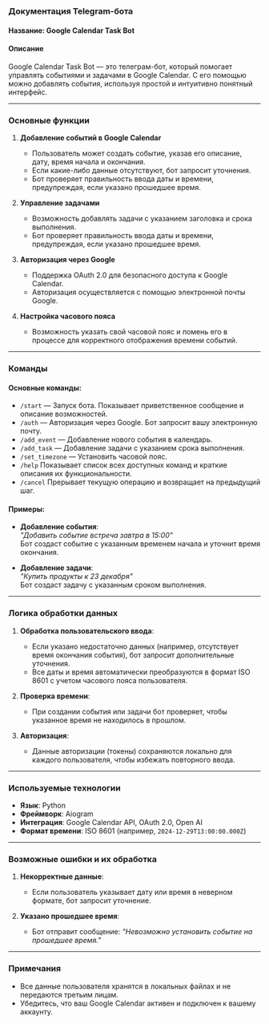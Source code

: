 ### Документация Telegram-бота

#### Название: **Google Calendar Task Bot**

#### Описание
Google Calendar Task Bot — это телеграм-бот, который помогает управлять событиями и задачами в Google Calendar. С его помощью можно добавлять события, используя простой и интуитивно понятный интерфейс.

---

### Основные функции
1. **Добавление событий в Google Calendar**  
   - Пользователь может создать событие, указав его описание, дату, время начала и окончания.
   - Если какие-либо данные отсутствуют, бот запросит уточнения.
   -  Бот проверяет правильность ввода даты и времени, предупреждая, если указано прошедшее время.

2. **Управление задачами**  
   - Возможность добавлять задачи с указанием заголовка и срока выполнения.
   - Бот проверяет правильность ввода даты и времени, предупреждая, если указано прошедшее время.

3. **Авторизация через Google**  
   - Поддержка OAuth 2.0 для безопасного доступа к Google Calendar.
   - Авторизация осуществляется с помощью электронной почты Google.

4. **Настройка часового пояса**  
   - Возможность указать свой часовой пояс и помень его в процессе для корректного отображения времени событий.

---

### Команды
#### Основные команды:
- `/start` — Запуск бота. Показывает приветственное сообщение и описание возможностей.
- `/auth` — Авторизация через Google. Бот запросит вашу электронную почту.
- `/add_event` — Добавление нового события в календарь.
- `/add_task` — Добавление задачи с указанием срока выполнения.
- `/set_timezone` — Установить часовой пояс.
- `/help`
  Показывает список всех доступных команд и краткие описания их функциональности.
- `/cancel`
  Прерывает текущую операцию и возвращает на предыдущий шаг. 

#### Примеры:
- **Добавление события**:  
  _"Добавить событие встреча завтра в 15:00"_  
  Бот создаст событие с указанным временем начала и уточнит время окончания.

- **Добавление задачи**:  
  _"Купить продукты к 23 декабря"_  
  Бот создаст задачу с указанным сроком выполнения.

---

### Логика обработки данных
1. **Обработка пользовательского ввода**:
   - Если указано недостаточно данных (например, отсутствует время окончания события), бот запросит дополнительные уточнения.
   - Все даты и время автоматически преобразуются в формат ISO 8601 с учетом часового пояса пользователя.

2. **Проверка времени**:
   - При создании события или задачи бот проверяет, чтобы указанное время не находилось в прошлом.

3. **Авторизация**:
   - Данные авторизации (токены) сохраняются локально для каждого пользователя, чтобы избежать повторного ввода.

---

### Используемые технологии
- **Язык**: Python
- **Фреймворк**: Aiogram
- **Интеграция**: Google Calendar API, OAuth 2.0, Open AI
- **Формат времени**: ISO 8601 (например, `2024-12-29T13:00:00.000Z`)

---

### Возможные ошибки и их обработка
1. **Некорректные данные**:
   - Если пользователь указывает дату или время в неверном формате, бот запросит уточнение.

2. **Указано прошедшее время**:
   - Бот отправит сообщение: _"Невозможно установить событие на прошедшее время."_  

---

### Примечания
- Все данные пользователя хранятся в локальных файлах и не передаются третьим лицам.
- Убедитесь, что ваш Google Calendar активен и подключен к вашему аккаунту.